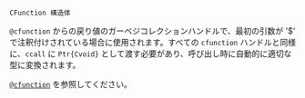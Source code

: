 ```
CFunction 構造体
```

`@cfunction` からの戻り値のガーベジコレクションハンドルで、最初の引数が '$' で注釈付けされている場合に使用されます。すべての `cfunction` ハンドルと同様に、`ccall` に `Ptr{Cvoid}` として渡す必要があり、呼び出し時に自動的に適切な型に変換されます。

[`@cfunction`](@ref) を参照してください。
